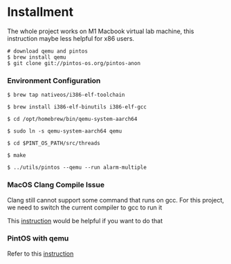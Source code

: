 # Installment
The whole project works on M1 Macbook virtual lab machine, this instruction maybe less helpful for x86 users.

 ```shell
 # download qemu and pintos
 $ brew install qemu
 $ git clone git://pintos-os.org/pintos-anon
 ```
 ### Environment Configuration
 ```shell
 $ brew tap nativeos/i386-elf-toolchain

 $ brew install i386-elf-binutils i386-elf-gcc
 
 $ cd /opt/homebrew/bin/qemu-system-aarch64

 $ sudo ln -s qemu-system-aarch64 qemu
 
 $ cd $PINT_OS_PATH/src/threads

 $ make

 $ ../utils/pintos --qemu --run alarm-multiple
 ```
### MacOS Clang Compile Issue

Clang still cannot support some command that runs on gcc. For this project, we need to switch the current compiler to gcc to run it

This [instruction](https://stackoverflow.com/questions/24380456/how-can-i-make-cmake-use-gcc-instead-of-clang-on-mac-os-x) would be helpful if you want to do that

### PintOS with qemu

Refer to this [instruction](http://absolutelyrandomshit.blogspot.com/2017/09/errors-while-installing-pintos.html)
